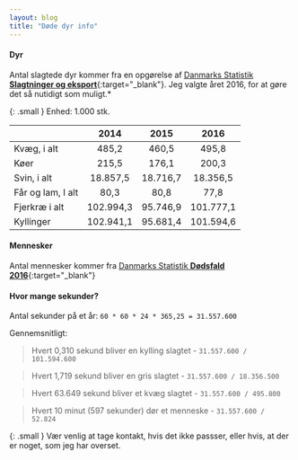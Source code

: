 ```yaml
---
layout: blog
title: "Døde dyr info"
---
```


<div id="sourceFrom" class="blue-border mb-4" markdown="block">

#### Dyr

Antal slagtede dyr kommer fra en opgørelse af [Danmarks Statistik **Slagtninger og eksport**](https://www.dst.dk/da/Statistik/emner/erhvervslivets-sektorer/landbrug-gartneri-og-skovbrug/animalsk-produktion){:target="_blank"}. Jeg valgte året 2016, for at gøre det så nutidigt som muligt.*

{: .small }
Enhed: 1.000 stk.

||2014|2015|2016|
|:----------|:----:|:----:|:----:|
| Kvæg, i alt	| 485,2 |	460,5 |	495,8 |
| Køer	| 215,5 |	176,1 |	200,3 |
| Svin, i alt	| 18.857,5 |	18.716,7 |	18.356,5 |
| Får og lam, I alt	| 80,3 |	80,8 |	77,8 |
| Fjerkræ i alt	| 102.994,3 |	95.746,9 |  101.777,1 |
| Kyllinger	| 102.941,1 |	95.681,4 |	101.594,6 |


#### Mennesker 

Antal mennesker kommer fra [Danmarks Statistik **Dødsfald 2016**](https://www.dst.dk/da/Statistik/emner/befolkning-og-valg/doedsfald-og-middellevetid/doedsfald){:target="_blank"}


#### Hvor mange sekunder?

Antal sekunder på et år:  `60 * 60 * 24 * 365,25 = 31.557.600`

Gennemsnitligt:

> Hvert 0,310 sekund bliver en kylling slagtet - `31.557.600 / 101.594.600`

> Hvert 1,719 sekund bliver en gris slagtet - `31.557.600 / 18.356.500`

> Hvert 63.649 sekund bliver et kvæg slagtet - `31.557.600 / 495.800`

> Hvert 10 minut (597 sekunder) dør et menneske - `31.557.600 / 52.824`

{: .small }
Vær venlig at tage kontakt, hvis det ikke passser, eller hvis, at der er noget, som jeg har overset.

</div>
